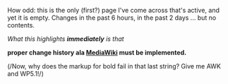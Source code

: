 How odd: this is the only (first?) page I\'ve come across that\'s
active, and yet it is empty. Changes in the past 6 hours, in the past 2
days \... but no contents.

*What this highlights **immediately** is that*

**proper change history ala [MediaWiki](MediaWiki "wikilink") must be
implemented.**

(/Now, why does the markup for bold fail in that last string? Give me
AWK and WP5.1!/)
